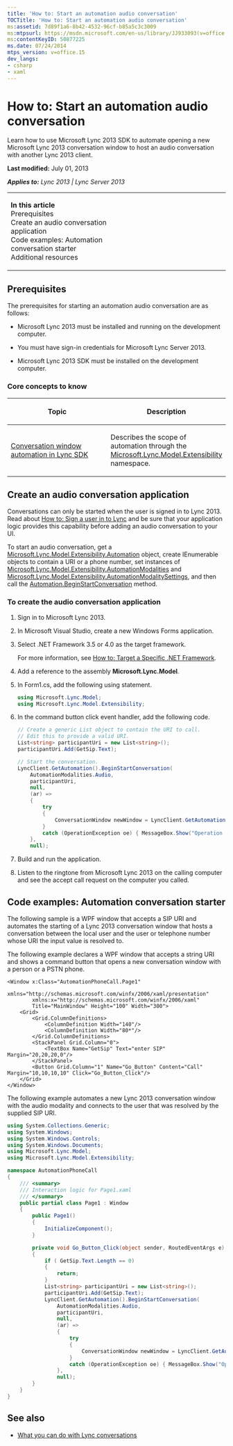 ```yaml
---
title: 'How to: Start an automation audio conversation'
TOCTitle: 'How to: Start an automation audio conversation'
ms:assetid: 7d89f1a6-8b42-4532-96cf-b85a5c3c3009
ms:mtpsurl: https://msdn.microsoft.com/en-us/library/JJ933093(v=office.15)
ms:contentKeyID: 50877225
ms.date: 07/24/2014
mtps_version: v=office.15
dev_langs:
- csharp
- xaml
---
```


# How to: Start an automation audio conversation

Learn how to use Microsoft Lync 2013 SDK to automate opening a new Microsoft Lync 2013 conversation window to host an audio conversation with another Lync 2013 client.

**Last modified:** July 01, 2013

***Applies to:** Lync 2013 | Lync Server 2013*

<table>
<colgroup>
<col style="width: 50%" />
<col style="width: 50%" />
</colgroup>
<tbody>
<tr class="odd">
<td><p><strong>In this article</strong><br />
Prerequisites<br />
Create an audio conversation application<br />
Code examples: Automation conversation starter<br />
Additional resources</p></td>
<td><p></p>
<p></p></td>
</tr>
</tbody>
</table>

## Prerequisites

The prerequisites for starting an automation audio conversation are as follows:

  - Microsoft Lync 2013 must be installed and running on the development computer.

  - You must have sign-in credentials for Microsoft Lync Server 2013.

  - Microsoft Lync 2013 SDK must be installed on the development computer.

### Core concepts to know

<table>
<colgroup>
<col style="width: 50%" />
<col style="width: 50%" />
</colgroup>
<thead>
<tr class="header">
<th><p>Topic</p></th>
<th><p>Description</p></th>
</tr>
</thead>
<tbody>
<tr class="odd">
<td><p><a href="conversation-window-automation-in-lync-sdk.md">Conversation window automation in Lync SDK</a></p></td>
<td><p>Describes the scope of automation through the <a href="https://msdn.microsoft.com/en-us/library/jj278382(v=office.15)">Microsoft.Lync.Model.Extensibility</a> namespace.</p></td>
</tr>
</tbody>
</table>

## Create an audio conversation application

Conversations can only be started when the user is signed in to Lync 2013. Read about [How to: Sign a user in to Lync](how-to-sign-a-user-in-to-lync.md) and be sure that your application logic provides this capability before adding an audio conversation to your UI.

To start an audio conversation, get a [Microsoft.Lync.Model.Extensibility.Automation](https://msdn.microsoft.com/en-us/library/jj293816\(v=office.15\)) object, create IEnumerable objects to contain a URI or a phone number, set instances of [Microsoft.Lync.Model.Extensibility.AutomationModalities](https://msdn.microsoft.com/en-us/library/jj266471\(v=office.15\)) and [Microsoft.Lync.Model.Extensibility.AutomationModalitySettings](https://msdn.microsoft.com/en-us/library/jj276319\(v=office.15\)), and then call the [Automation.BeginStartConversation](https://msdn.microsoft.com/en-us/library/jj276136\(v=office.15\)) method.

### To create the audio conversation application

1.  Sign in to Microsoft Lync 2013.

2.  In Microsoft Visual Studio, create a new Windows Forms application.

3.  Select .NET Framework 3.5 or 4.0 as the target framework.
    
    For more information, see [How to: Target a Specific .NET Framework](http://go.microsoft.com/fwlink/?linkid=168798).

4.  Add a reference to the assembly **Microsoft.Lync.Model**.

5.  In Form1.cs, add the following using statement.
    
    ``` csharp
    using Microsoft.Lync.Model;
    using Microsoft.Lync.Model.Extensibility;
    ```

6.  In the command button click event handler, add the following code.
    
    ``` csharp
    // Create a generic List object to contain the URI to call.
    // Edit this to provide a valid URI.
    List<string> participantUri = new List<string>();
    participantUri.Add(GetSip.Text);
    
    // Start the conversation.
    LyncClient.GetAutomation().BeginStartConversation(
        AutomationModalities.Audio,
        participantUri,
        null,
        (ar) =>
        {
            try
            {
                ConversationWindow newWindow = LyncClient.GetAutomation().EndStartConversation(ar);
            }
            catch (OperationException oe) { MessageBox.Show("Operation exception on start conversation " + oe.Message); };
        },
        null);
    ```

7.  Build and run the application.

8.  Listen to the ringtone from Microsoft Lync 2013 on the calling computer and see the accept call request on the computer you called.

## Code examples: Automation conversation starter

The following sample is a WPF window that accepts a SIP URI and automates the starting of a Lync 2013 conversation window that hosts a conversation between the local user and the user or telephone number whose URI the input value is resolved to.

The following example declares a WPF window that accepts a string URI and shows a command button that opens a new conversation window with a person or a PSTN phone.

``` xaml
<Window x:Class="AutomationPhoneCall.Page1"
        xmlns="http://schemas.microsoft.com/winfx/2006/xaml/presentation"
        xmlns:x="http://schemas.microsoft.com/winfx/2006/xaml"
        Title="MainWindow" Height="100" Width="300">
    <Grid>
        <Grid.ColumnDefinitions>
            <ColumnDefinition Width="140"/>
            <ColumnDefinition Width="80*"/>
        </Grid.ColumnDefinitions>
        <StackPanel Grid.Column="0">
            <TextBox Name="GetSip" Text="enter SIP" Margin="20,20,20,0"/>
        </StackPanel>
        <Button Grid.Column="1" Name="Go_Button" Content="Call" Margin="10,10,10,10" Click="Go_Button_Click"/>
    </Grid>
</Window>
```

The following example automates a new Lync 2013 conversation window with the audio modality and connects to the user that was resolved by the supplied SIP URI.

``` csharp
using System.Collections.Generic;
using System.Windows;
using System.Windows.Controls;
using System.Windows.Documents;
using Microsoft.Lync.Model;
using Microsoft.Lync.Model.Extensibility;

namespace AutomationPhoneCall
{
    /// <summary>
    /// Interaction logic for Page1.xaml
    /// </summary>
    public partial class Page1 : Window
    {
        public Page1()
        {
            InitializeComponent();
        }

        private void Go_Button_Click(object sender, RoutedEventArgs e)
        {
            if ( GetSip.Text.Length == 0)
            {
                return;
            }
            List<string> participantUri = new List<string>();
            participantUri.Add(GetSip.Text);
            LyncClient.GetAutomation().BeginStartConversation(
                AutomationModalities.Audio,
                participantUri,
                null,
                (ar) =>
                {
                    try
                    {
                        ConversationWindow newWindow = LyncClient.GetAutomation().EndStartConversation(ar);
                    }
                    catch (OperationException oe) { MessageBox.Show("Operation exception on start conversation " + oe.Message); };
                },
                null);
        }
    }
}
```

## See also

  - [What you can do with Lync conversations](what-you-can-do-with-lync-conversations.md)

